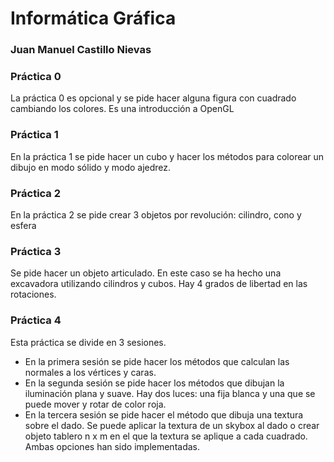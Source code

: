 # Informática Gráfica

### Juan Manuel Castillo Nievas

### Práctica 0

La práctica 0 es opcional y se pide hacer alguna figura con cuadrado cambiando los colores. Es una introducción a OpenGL

### Práctica 1

En la práctica 1 se pide hacer un cubo y hacer los métodos para colorear un dibujo en modo sólido y modo ajedrez.

### Práctica 2

En la práctica 2 se pide crear 3 objetos por revolución: cilindro, cono y esfera

### Práctica 3

Se pide hacer un objeto articulado. En este caso se ha hecho una excavadora utilizando cilindros y cubos. Hay 4 grados de libertad en las rotaciones.

### Práctica 4

Esta práctica se divide en 3 sesiones.
- En la primera sesión se pide hacer los métodos que calculan las normales a los vértices y caras.
- En la segunda sesión se pide hacer los métodos que dibujan la iluminación plana y suave. Hay dos luces: una fija blanca y una que se puede mover y rotar de color roja.
- En la tercera sesión se pide hacer el método que dibuja una textura sobre el dado. Se puede aplicar la textura de un skybox al dado o crear objeto tablero n x m en el que la textura se aplique a cada cuadrado. Ambas opciones han sido implementadas.
